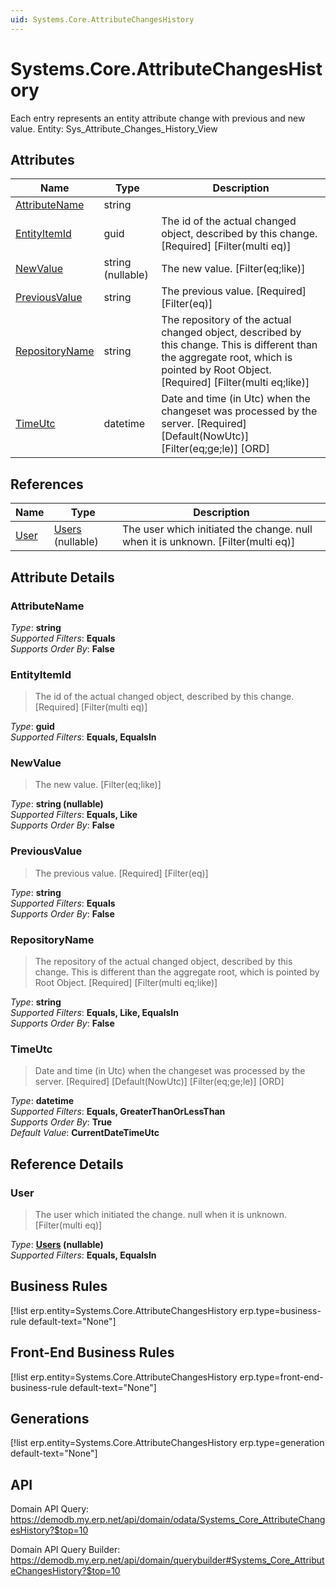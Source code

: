 ```yaml
---
uid: Systems.Core.AttributeChangesHistory
---
```

# Systems.Core.AttributeChangesHistory

Each entry represents an entity attribute change with previous and new value. Entity: Sys_Attribute_Changes_History_View

## Attributes

| Name | Type | Description |
| ---- | ---- | --- |
| [AttributeName](Systems.Core.AttributeChangesHistory.md#attributename) | string |  
| [EntityItemId](Systems.Core.AttributeChangesHistory.md#entityitemid) | guid | The id of the actual changed object, described by this change. [Required] [Filter(multi eq)] 
| [NewValue](Systems.Core.AttributeChangesHistory.md#newvalue) | string (nullable) | The new value. [Filter(eq;like)] 
| [PreviousValue](Systems.Core.AttributeChangesHistory.md#previousvalue) | string | The previous value. [Required] [Filter(eq)] 
| [RepositoryName](Systems.Core.AttributeChangesHistory.md#repositoryname) | string | The repository of the actual changed object, described by this change. This is different than the aggregate root, which is pointed by Root Object. [Required] [Filter(multi eq;like)] 
| [TimeUtc](Systems.Core.AttributeChangesHistory.md#timeutc) | datetime | Date and time (in Utc) when the changeset was processed by the server. [Required] [Default(NowUtc)] [Filter(eq;ge;le)] [ORD] 

## References

| Name | Type | Description |
| ---- | ---- | --- |
| [User](Systems.Core.AttributeChangesHistory.md#user) | [Users](Systems.Security.Users.md) (nullable) | The user which initiated the change. null when it is unknown. [Filter(multi eq)] |


## Attribute Details

### AttributeName

_Type_: **string**  
_Supported Filters_: **Equals**  
_Supports Order By_: **False**  

### EntityItemId

> The id of the actual changed object, described by this change. [Required] [Filter(multi eq)]

_Type_: **guid**  
_Supported Filters_: **Equals, EqualsIn**  

### NewValue

> The new value. [Filter(eq;like)]

_Type_: **string (nullable)**  
_Supported Filters_: **Equals, Like**  
_Supports Order By_: **False**  

### PreviousValue

> The previous value. [Required] [Filter(eq)]

_Type_: **string**  
_Supported Filters_: **Equals**  
_Supports Order By_: **False**  

### RepositoryName

> The repository of the actual changed object, described by this change. This is different than the aggregate root, which is pointed by Root Object. [Required] [Filter(multi eq;like)]

_Type_: **string**  
_Supported Filters_: **Equals, Like, EqualsIn**  
_Supports Order By_: **False**  

### TimeUtc

> Date and time (in Utc) when the changeset was processed by the server. [Required] [Default(NowUtc)] [Filter(eq;ge;le)] [ORD]

_Type_: **datetime**  
_Supported Filters_: **Equals, GreaterThanOrLessThan**  
_Supports Order By_: **True**  
_Default Value_: **CurrentDateTimeUtc**  


## Reference Details

### User

> The user which initiated the change. null when it is unknown. [Filter(multi eq)]

_Type_: **[Users](Systems.Security.Users.md) (nullable)**  
_Supported Filters_: **Equals, EqualsIn**  



## Business Rules

[!list erp.entity=Systems.Core.AttributeChangesHistory erp.type=business-rule default-text="None"]

## Front-End Business Rules

[!list erp.entity=Systems.Core.AttributeChangesHistory erp.type=front-end-business-rule default-text="None"]

## Generations

[!list erp.entity=Systems.Core.AttributeChangesHistory erp.type=generation default-text="None"]

## API

Domain API Query:
<https://demodb.my.erp.net/api/domain/odata/Systems_Core_AttributeChangesHistory?$top=10>

Domain API Query Builder:
<https://demodb.my.erp.net/api/domain/querybuilder#Systems_Core_AttributeChangesHistory?$top=10>

